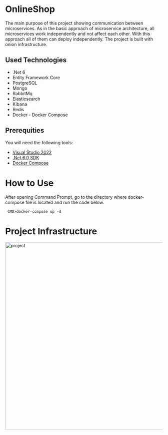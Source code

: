 # OnlineShop
The main purpose of this project showing communication between microservices. As in the basic approach of microservice architecture,
all microservices work independently and not affect each other. With this approach all of them can deploy independently. 
The project is built with onion infrastructure.

## Used Technologies
* .Net 6
* Entity Framework Core
* PostgreSQL
* Mongo
* RabbitMq
* Elasticsearch
* Kibana
* Redis
* Docker - Docker Compose

## Prerequities

You will need the following tools:

* [Visual Studio 2022](https://www.visualstudio.com/downloads/) 
* [.Net 6.0 SDK](https://dotnet.microsoft.com/download/dotnet/6.0)
* [Docker Compose](https://docs.docker.com/compose/)

# How to Use
 After opening Command Prompt, go to the directory where docker-compose file is located and run the code below.
```
 CMD>docker-compose up -d

 ```

# Project Infrastructure

<img width="600" alt="project" src="https://user-images.githubusercontent.com/1053221/213923042-b72dc5bd-f7a2-4b72-a456-fe836a8f0fb2.PNG">
